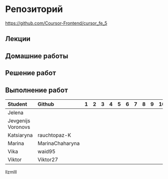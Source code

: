 # Репозиторий
https://github.com/Coursor-Frontend/cursor_fe_5  

## Лекции


## Домашние работы 


## Решение работ 

 
## Выполнение работ
| Student               | Github           | 1 | 2 | 3 | 4 | 5 | 6 | 7 | 8 | 9 | 10 | 11 | 12 |
| :-------------------- | :--------------- |:-:|:-:|:-:|:-:|:-:|:-:|:-:|:-:|:-:|:--:|:--:|:--:|
| Jelena                |                  |   |   |   |   |   |   |   |   |   |    |    |    |
| Jevgenijs Voronovs    |                  |   |   |   |   |   |   |   |   |   |    |    |    |
| Katsiaryna            | rauchtopaz-K     |   |   |   |   |   |   |   |   |   |    |    |    |
| Marina                | MarinaChaharyna  |   |   |   |   |   |   |   |   |   |    |    |    |
| Vika                  | waid95           |   |   |   |   |   |   |   |   |   |    |    |    |
| Viktor                | Viktor27         |   |   |   |   |   |   |   |   |   |    |    |    |

llzmlll